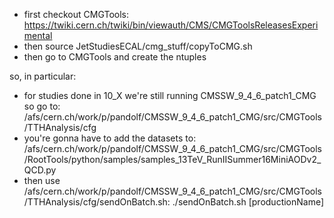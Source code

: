 - first checkout CMGTools: https://twiki.cern.ch/twiki/bin/viewauth/CMS/CMGToolsReleasesExperimental
- then source JetStudiesECAL/cmg_stuff/copyToCMG.sh
- then go to CMGTools and create the ntuples


so, in particular:
- for studies done in 10_X we're still running CMSSW_9_4_6_patch1_CMG so go to: /afs/cern.ch/work/p/pandolf/CMSSW_9_4_6_patch1_CMG/src/CMGTools/TTHAnalysis/cfg
- you're gonna have to add the datasets to: /afs/cern.ch/work/p/pandolf/CMSSW_9_4_6_patch1_CMG/src/CMGTools/RootTools/python/samples/samples_13TeV_RunIISummer16MiniAODv2_QCD.py 
- then use /afs/cern.ch/work/p/pandolf/CMSSW_9_4_6_patch1_CMG/src/CMGTools/TTHAnalysis/cfg/sendOnBatch.sh:  ./sendOnBatch.sh [productionName]
